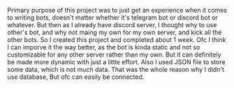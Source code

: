 Primary purpose of this project was to just get an experience when it comes to writing bots, doesn't matter whether it's telegram bot or discord bot or whatever. But then as I already have discord server, I thought why to use other's bot, and why not maing my own for my own server, and kick all the other bots. So I created this project and completed about 1 week. Ofc I think I can imporve it the way better, as the bot is kinda static and not so customizable for any other server rather than my own. But it can definitely be made more dynamic with just a little effort. Also I used JSON file to store some data, which is not much data. That was the whole reason why I didn't use database, But ofc can easily be connected.
